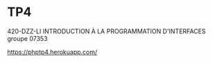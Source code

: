 # TP4


420-DZZ-LI INTRODUCTION À LA PROGRAMMATION D'INTERFACES groupe 07353


https://phptp4.herokuapp.com/

